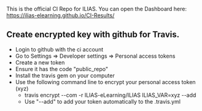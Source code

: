 This is the official CI Repo for ILIAS.
You can open the Dashboard here:
https://ilias-elearning.github.io/CI-Results/

## Create encrypted key with github for Travis.
* Login to github with the ci account
* Go to Settings => Developer settings => Personal access tokens
* Create a new token
* Ensure it has the code "public_repo"
* Install the travis gem on your computer
* Use the following command line to encrypt your personal access token (xyz)
  * travis encrypt --com -r ILIAS-eLearning/ILIAS ILIAS_VAR=xyz --add
  * Use "--add" to add your token automatically to the .travis.yml 